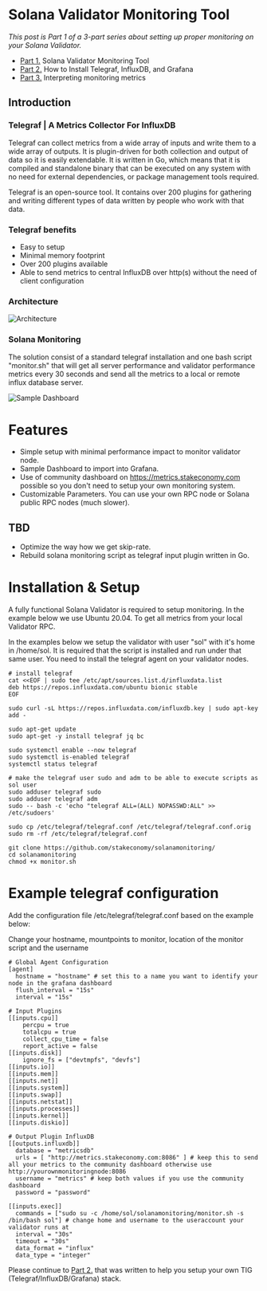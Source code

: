# Solana Validator Monitoring Tool

*This post is Part 1 of a 3-part series about setting up proper monitoring on your Solana Validator.*

* [Part 1.](https://github.com/stakeconomy/solanamonitoring/blob/main/README.md) Solana Validator Monitoring Tool
* [Part 2.](https://github.com/stakeconomy/solanamonitoring/blob/main/How%20to%20Install%20TIG%20Stack.md) How to Install Telegraf, InfluxDB, and Grafana
* [Part 3.](https://github.com/stakeconomy/solanamonitoring/blob/main/Guidelines%20interpreting%20metrics.md) Interpreting monitoring metrics

## Introduction

### Telegraf | A Metrics Collector For InfluxDB

Telegraf can collect metrics from a wide array of inputs and write them to a wide array of outputs. It is plugin-driven for both collection and output of data so it is easily extendable. It is written in Go, which means that it is compiled and standalone binary that can be executed on any system with no need for external dependencies, or package management tools required.

Telegraf is an open-source tool. It contains over 200 plugins for gathering and writing different types of data written by people who work with that data.

### Telegraf benefits
- Easy to setup
- Minimal memory footprint
- Over 200 plugins available
- Able to send metrics to central InfluxDB over http(s) without the need of client configuration

### Architecture

![Architecture](https://i.imgur.com/xmbND94.png)

### Solana Monitoring
The solution consist of a standard telegraf installation and one bash script "monitor.sh" that will get all server performance and validator performance metrics every 30 seconds and send all the metrics to a local or remote influx database server.

![Sample Dashboard](https://i.imgur.com/2CB2F1o.png)

# Features
* Simple setup with minimal performance impact to monitor validator node.
* Sample Dashboard to import into Grafana.
* Use of community dashboard on https://metrics.stakeconomy.com possible so you don't need to setup your own monitoring system.
* Customizable Parameters. You can use your own RPC node or Solana public RPC nodes (much slower).

TBD
------
* Optimize the way how we get skip-rate. 
* Rebuild solana monitoring script as telegraf input plugin written in Go.

# Installation & Setup

A fully functional Solana Validator is required to setup monitoring. In the example below we use Ubuntu 20.04.
To get all metrics from your local Validator RPC.

In the examples below we setup the validator with user "sol" with it's home in /home/sol. It is required that the script is installed and run under that same user.
You need to install the telegraf agent on your validator nodes. 

```
# install telegraf
cat <<EOF | sudo tee /etc/apt/sources.list.d/influxdata.list
deb https://repos.influxdata.com/ubuntu bionic stable
EOF

sudo curl -sL https://repos.influxdata.com/influxdb.key | sudo apt-key add -

sudo apt-get update
sudo apt-get -y install telegraf jq bc

sudo systemctl enable --now telegraf
sudo systemctl is-enabled telegraf
systemctl status telegraf

# make the telegraf user sudo and adm to be able to execute scripts as sol user
sudo adduser telegraf sudo
sudo adduser telegraf adm
sudo -- bash -c 'echo "telegraf ALL=(ALL) NOPASSWD:ALL" >> /etc/sudoers'

sudo cp /etc/telegraf/telegraf.conf /etc/telegraf/telegraf.conf.orig
sudo rm -rf /etc/telegraf/telegraf.conf

git clone https://github.com/stakeconomy/solanamonitoring/
cd solanamonitoring
chmod +x monitor.sh

```

# Example telegraf configuration
Add the configuration file /etc/telegraf/telegraf.conf based on the example below:

Change your hostname, mountpoints to monitor, location of the monitor script and the username

```
# Global Agent Configuration
[agent]
  hostname = "hostname" # set this to a name you want to identify your node in the grafana dashboard
  flush_interval = "15s"
  interval = "15s"

# Input Plugins
[[inputs.cpu]]
    percpu = true
    totalcpu = true
    collect_cpu_time = false
    report_active = false
[[inputs.disk]]
    ignore_fs = ["devtmpfs", "devfs"]
[[inputs.io]]
[[inputs.mem]]
[[inputs.net]]
[[inputs.system]]
[[inputs.swap]]
[[inputs.netstat]]
[[inputs.processes]]
[[inputs.kernel]]
[[inputs.diskio]]

# Output Plugin InfluxDB
[[outputs.influxdb]]
  database = "metricsdb"
  urls = [ "http://metrics.stakeconomy.com:8086" ] # keep this to send all your metrics to the community dashboard otherwise use http://yourownmonitoringnode:8086
  username = "metrics" # keep both values if you use the community dashboard
  password = "password"

[[inputs.exec]]
  commands = ["sudo su -c /home/sol/solanamonitoring/monitor.sh -s /bin/bash sol"] # change home and username to the useraccount your validator runs at
  interval = "30s"
  timeout = "30s"
  data_format = "influx"
  data_type = "integer"
```


Please continue to [Part 2.](https://github.com/stakeconomy/solanamonitoring/blob/main/How%20to%20Install%20TIG%20Stack.md) that was written to help you setup your own TIG (Telegraf/InfluxDB/Grafana) stack.
